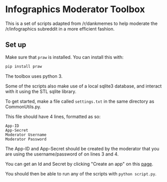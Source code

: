 # Infographics Moderator Toolbox

This is a set of scripts adapted from /r/dankmemes to help moderate the /r/infographics subreddit in a more efficient fashion.

## Set up

Make sure that `praw` is installed. You can install this with:
```bash
pip install praw
```

The toolbox uses python 3. 

Some of the scripts also make use of a local sqlite3 database, and interact with it using the STL sqlite library. 

To get started, make a file called `settings.txt` in the same directory as CommonUtils.py.

This file should have 4 lines, formatted as so:

```text
App-ID
App-Secret
Moderator Username
Moderator Password
```

The App-ID and App-Secret should be created by the moderator that you are using the username/password of on lines 3 and 4. 

You can get an Id and Secret by clicking "Create an app" on this [page](https://www.reddit.com/prefs/apps/).

You should then be able to run any of the scripts with `python script.py`.